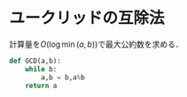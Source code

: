 # ユークリッドの互除法
計算量を$O(\log\min(a,b))$で最大公約数を求める．

```python
def GCD(a,b):
    while b:
        a,b = b,a%b
    return a
```

